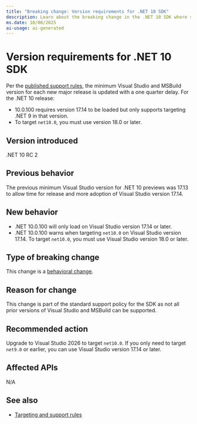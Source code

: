 ```yaml
---
title: "Breaking change: Version requirements for .NET 10 SDK"
description: Learn about the breaking change in the .NET 10 SDK where specific versions of Visual Studio and MSBuild are required.
ms.date: 10/08/2025
ai-usage: ai-generated
---
```

# Version requirements for .NET 10 SDK

Per the [published support rules](../../../porting/versioning-sdk-msbuild-vs.md#targeting-and-support-rules), the minimum Visual Studio and MSBuild version for each new major release is updated with a one quarter delay. For the .NET 10 release:

- 10.0.100 requires version 17.14 to be loaded but only supports targeting .NET 9 in that version.
- To target `net10.0`, you must use version 18.0 or later.

## Version introduced

.NET 10 RC 2

## Previous behavior

The previous minimum Visual Studio version for .NET 10 previews was 17.13 to allow time for release and more adoption of Visual Studio version 17.14.

## New behavior

- .NET 10.0.100 will only load on Visual Studio version 17.14 or later.
- .NET 10.0.100 warns when targeting `net10.0` on Visual Studio version 17.14. To target `net10.0`, you must use Visual Studio version 18.0 or later.

## Type of breaking change

This change is a [behavioral change](../../categories.md#behavioral-change).

## Reason for change

This change is part of the standard support policy for the SDK as not all prior versions of Visual Studio and MSBuild can be supported.

## Recommended action

Upgrade to Visual Studio 2026 to target `net10.0`. If you only need to target `net9.0` or earlier, you can use Visual Studio version 17.14 or later.

## Affected APIs

N/A

## See also

- [Targeting and support rules](../../../porting/versioning-sdk-msbuild-vs.md#targeting-and-support-rules)
